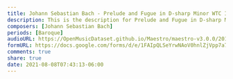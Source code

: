 ```yaml
---
title: Johann Sebastian Bach - Prelude and Fugue in D-sharp Minor WTC II BWV 877 (1)
description: This is the description for Prelude and Fugue in D-sharp Minor WTC II BWV 877 by Johann Sebastian Bach
composers: [Johann Sebastian Bach]
periods: [Baroque]
audioURL: https://OpenMusicDataset.github.io/Maestro/maestro-v3.0.0/2013/ORIG-MIDI_01_7_7_13_Group__MID--AUDIO_11_R1_2013_wav--1.midi
formURL: https://docs.google.com/forms/d/e/1FAIpQLSeYrwNAoV0hnlZjVpp7a7RlRUCFZGKbKoHA1JIbPDr1evAJiw/viewform
comments: true
share: true
date: 2021-08-08T07:43:13-06:00
---
```

